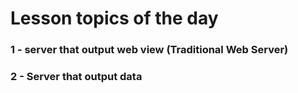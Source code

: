 # Lesson topics of the day

### 1 - server that output web view (Traditional Web Server)

### 2 - Server that output data
